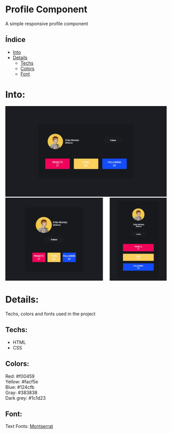 # Profile Component

A simple responsive profile component


## Índice

* [Into](#Into) 
* [Details](#Details)
  * [Techs](#Techs)
  * [Colors](#Colors)
  * [Font](#Font)


# Into: 

<img src="https://github.com/GuilhermeAntonio/Profile-Component/blob/main/imgs/Demo1.jpg?raw=true" alt="Demo">
<img src="https://raw.githubusercontent.com/GuilhermeAntonio/Profile-Component/main/imgs/Demo2.png" alt="Demo">

# Details:

Techs, colors and fonts used in the project

## Techs: 
- HTML
- CSS

## Colors:
Red: #f00459<br> 
Yellow: #facf5e<br>
Blue: #124cfb<br>
Gray: #383838<br>
Dark grey: #1c1d23 <br>

## Font:
Text Fonts: <a href="https://fonts.google.com/specimen/Montserrat">Montserrat</a>
 
